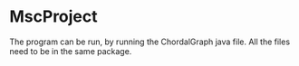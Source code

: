 # MscProject
The program can be run, by running the ChordalGraph java file. All the files need to be in the same package.

